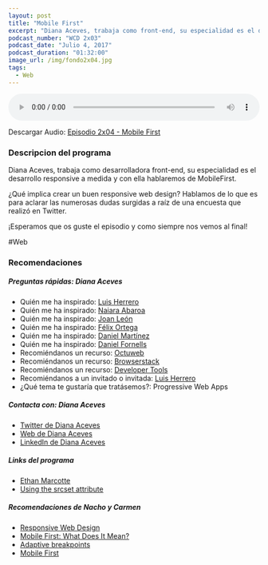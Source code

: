 ```yaml
---
layout: post
title: "Mobile First"
excerpt: "Diana Aceves, trabaja como front-end, su especialidad es el desarrollo responsive y con ella hablaremos de MobileFirst."
podcast_number: "WCD 2x03"
podcast_date: "Julio 4, 2017"
podcast_duration: "01:32:00"
image_url: /img/fondo2x04.jpg
tags: 
  - Web
---
```


<audio src="http://www.podtrac.com/pts/redirect.mp3/archive.org/download/WCD-2x04/WeCodeSign%202x04%20-%20Mobile%20First.mp3" preload="auto" controls style="width: 100%;">
  <p>Tu navegador no implementa el elemento audio</p>
</audio>

<p>Descargar Audio: <a href="http://www.podtrac.com/pts/redirect.mp3/archive.org/download/WCD-2x04/WeCodeSign%202x04%20-%20Mobile%20First.mp3" title="Botón derecho del ratón, luego guardar enlace como...">Episodio 2x04 - Mobile First</a></p>

<h3 class="post-title  post-heading">Descripcion del programa</h3>

Diana Aceves, trabaja como desarrolladora front-end, su especialidad es el desarrollo responsive a medida y con ella hablaremos de MobileFirst.

¿Qué implica crear un buen responsive web design? Hablamos de lo que es para aclarar las numerosas dudas surgidas a raíz de una encuesta que realizó en Twitter.

¡Esperamos que os guste el episodio y como siempre nos vemos al final!
 
<div class="rule"></div>

#Web

<div class="rule"></div>

<h3 class="post-title  post-heading">Recomendaciones</h3>

##### Preguntas rápidas: Diana Aceves

<ul>
  <li class="recomendacion"><span>Quién me ha inspirado: </span><a href="https://twitter.com/luishj">Luis Herrero</a></li>
  <li class="recomendacion"><span>Quién me ha inspirado: </span><a href="https://twitter.com/nabaroa">Naiara Abaroa</a></li>
  <li class="recomendacion"><span>Quién me ha inspirado: </span><a href="https://twitter.com/nucliweb">Joan León</a></li>
  <li class="recomendacion"><span>Quién me ha inspirado: </span><a href="https://twitter.com/Flodar">Félix Ortega</a></li>
  <li class="recomendacion"><span>Quién me ha inspirado: </span><a href="https://twitter.com/wakkos">Daniel Martínez</a></li>
  <li class="recomendacion"><span>Quién me ha inspirado: </span><a href="https://twitter.com/danifornells">Daniel Fornells</a></li>
  <li class="recomendacion"><span>Recomiéndanos un recurso: </span><a href="http://octuweb.com/">Octuweb</a></li>
  <li class="recomendacion"><span>Recomiéndanos un recurso: </span><a href="https://www.browserstack.com/">Browserstack</a></li>
  <li class="recomendacion"><span>Recomiéndanos un recurso: </span><a href="https://developer.chrome.com/devtools">Developer Tools</a></li>
  <li class="recomendacion"><span>Recomiéndanos a un invitado o invitada: </span><a href="https://twitter.com/luishj">Luis Herrero</a></li>
  <li class="recomendacion"><span>¿Qué tema te gustaría que tratásemos?: Progressive Web Apps</span></li>
</ul>

##### Contacta con: Diana Aceves

<ul>
  <li class="recomendacion"><a href="https://twitter.com/diana_aceves_">Twitter de Diana Aceves</a></li>
  <li class="recomendacion"><a href="http://hoyheaprendido.es/">Web de Diana Aceves</a></li>
  <li class="recomendacion"><a href="https://www.linkedin.com/in/dianaaceves/">LinkedIn de Diana Aceves</a></li>
</ul>

##### Links del programa

<ul>
  <li class="recomendacion"><a href="https://twitter.com/beep">Ethan Marcotte</a></li>
  <li class="recomendacion"><a href="https://developer.mozilla.org/en-US/docs/Web/HTML/Element/img#Example_3_Using_the_srcset_attribute">Using the srcset attribute</a></li>
</ul>

##### Recomendaciones de Nacho y Carmen

<ul>
  <li class="recomendacion"><a href="https://alistapart.com/article/responsive-web-design">Responsive Web Design</a></li>
  <li class="recomendacion"><a href="http://www.uxmatters.com/mt/archives/2012/03/mobile-first-what-does-it-mean.php">Mobile First: What Does It Mean?</a></li>
  <li class="recomendacion"><a href="https://www.uxpin.com/community/tutorials/adaptive-breakpoints/">Adaptive breakpoints</a></li>
  <li class="recomendacion"><a href="https://www.lukew.com/ff/entry.asp?933">Mobile First</a></li>
</ul>
